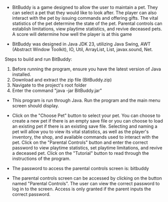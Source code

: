 - BitBuddy is a game designed to allow the user to maintain a pet. They can select a pet that they would like to look after. The player can also interact with the pet by issuing commands and offering gifts. The vital statistics of the pet determine the state of the pet. Parental controls can establish limitations, view playtime statistics, and revive deceased pets. A score will determine how well the player is at this game


- BitBuddy was designed in Java JDK 23, utilizing Java Swing, AWT (Abstract Window Toolkit), IO, Util, ArrayList, List, javax.sound, Net.

Steps to build and run BitBuddy:
1. Before running the program, ensure you have the latest version of Java installed.
2. Download and extract the zip file (BitBuddy.zip)
3. Navigate to the project's root folder
4. Enter the command "java -jar BitBuddy.jar"

- This program is run through Java. Run the program and the main menu screen should display.


- Click on the "Choose Pet" button to select your pet. You can choose to create a new pet if there is an empty save file or you can choose to load an existing pet if there is an existing save file. Selecting and naming a pet will allow you to view its vital statistics, as well as the player's inventory, the shop, and available commands used to interact with the pet. Click on the "Parental Controls" button and enter the correct password to view playtime statistics, set playtime limitations, and revive a deceased pet. Click on the "Tutorial" button to read through the instructions of the program.


- The password to access the parental controls screen is: bitbuddy


- The parental controls screen can be accessed by clicking on the button named "Parental Controls". The user can view the correct password to log in to the screen. Access is only granted if the parent inputs the correct password.
